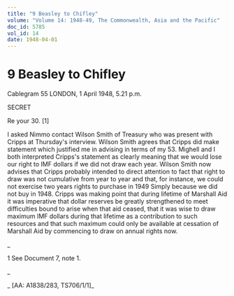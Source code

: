 ```yaml
---
title: "9 Beasley to Chifley"
volume: "Volume 14: 1948-49, The Commonwealth, Asia and the Pacific"
doc_id: 5785
vol_id: 14
date: 1948-04-01
---
```


# 9 Beasley to Chifley

Cablegram 55 LONDON, 1 April 1948, 5.21 p.m.

SECRET

Re your 30. [1]

I asked Nimmo contact Wilson Smith of Treasury who was present with Cripps at Thursday's interview. Wilson Smith agrees that Cripps did make statement which justified me in advising in terms of my 53. Mighell and I both interpreted Cripps's statement as clearly meaning that we would lose our right to IMF dollars if we did not draw each year. Wilson Smith now advises that Cripps probably intended to direct attention to fact that right to draw was not cumulative from year to year and that, for instance, we could not exercise two years rights to purchase in 1949 Simply because we did not buy in 1948. Cripps was making point that during lifetime of Marshall Aid it was imperative that dollar reserves be greatly strengthened to meet difficulties bound to arise when that aid ceased, that it was wise to draw maximum IMF dollars during that lifetime as a contribution to such resources and that such maximum could only be available at cessation of Marshall Aid by commencing to draw on annual rights now.

_

1 See Document 7, note 1.

_

_ [AA: A1838/283, TS706/1/1]_
